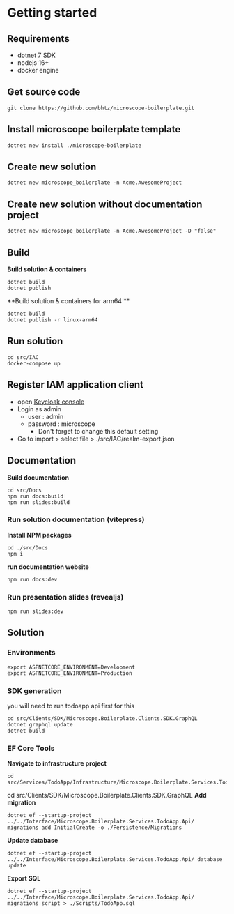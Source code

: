 # Getting started

## Requirements

* dotnet 7 SDK
* nodejs 16+
* docker engine

## Get source code
```console
git clone https://github.com/bhtz/microscope-boilerplate.git
```

## Install microscope boilerplate template
```console
dotnet new install ./microscope-boilerplate
```

## Create new solution
```console
dotnet new microscope_boilerplate -n Acme.AwesomeProject
```

## Create new solution without documentation project
```console
dotnet new microscope_boilerplate -n Acme.AwesomeProject -D "false"
```

## Build
**Build solution & containers**
```console
dotnet build
dotnet publish
```

**Build solution & containers for arm64 **
```console
dotnet build
dotnet publish -r linux-arm64
```

## Run solution
```console
cd src/IAC
docker-compose up
```

## Register IAM application client
* open [Keycloak console](http://localhost:8083/auth/)
* Login as admin
    * user : admin
    * password : microscope
        * Don't forget to change this default setting
* Go to import > select file > ./src/IAC/realm-export.json

## Documentation
**Build documentation**
```console
cd src/Docs
npm run docs:build
npm run slides:build
```

### Run solution documentation (vitepress)
**Install NPM packages**
```console
cd ./src/Docs
npm i
```
**run documentation website**
```console
npm run docs:dev
```

### Run presentation slides (revealjs)
```console
npm run slides:dev
```

## Solution

### Environments
```console
export ASPNETCORE_ENVIRONMENT=Development
export ASPNETCORE_ENVIRONMENT=Production
```
### SDK generation
you will need to run todoapp api first for this
```console
cd src/Clients/SDK/Microscope.Boilerplate.Clients.SDK.GraphQL
dotnet graphql update
dotnet build
```

### EF Core Tools

**Navigate to infrastructure project**
```console
cd src/Services/TodoApp/Infrastructure/Microscope.Boilerplate.Services.TodoApp.Infrastructure/
```

cd src/Clients/SDK/Microscope.Boilerplate.Clients.SDK.GraphQL
**Add migration**
```console
dotnet ef --startup-project ../../Interface/Microscope.Boilerplate.Services.TodoApp.Api/ migrations add InitialCreate -o ./Persistence/Migrations
```
**Update database**
```console
dotnet ef --startup-project ../../Interface/Microscope.Boilerplate.Services.TodoApp.Api/ database update
```
**Export SQL**
```console
dotnet ef --startup-project ../../Interface/Microscope.Boilerplate.Services.TodoApp.Api/ migrations script > ./Scripts/TodoApp.sql
```

